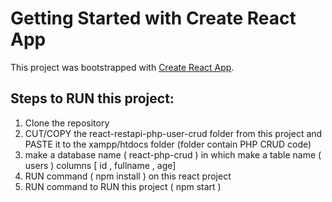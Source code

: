 # Getting Started with Create React App

This project was bootstrapped with [Create React App](https://github.com/facebook/create-react-app).

## Steps to RUN this project:
1. Clone the repository
2. CUT/COPY the react-restapi-php-user-crud folder from this project and PASTE it to the xampp/htdocs folder (folder contain PHP CRUD code)
3. make a database name ( react-php-crud ) in which make a table name ( users ) columns [ id , fullname , age]
4. RUN command ( npm install ) on this react project
5. RUN command to RUN this project ( npm start )
